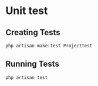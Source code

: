 # Unit test

## Creating Tests
```bash
php artisan make:test ProjectTest
```

## Running Tests
```bash
php artisan test
```
